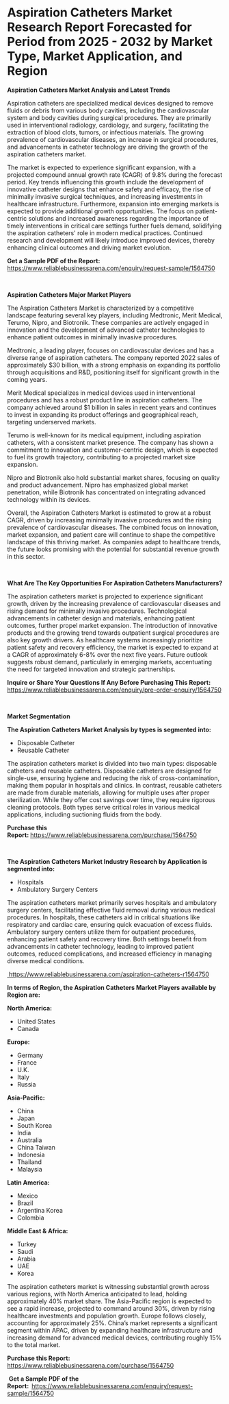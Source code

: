 <p><h1>Aspiration Catheters Market Research Report Forecasted for Period from 2025 -  2032 by Market Type, Market Application, and Region</h1></p><p><strong>Aspiration Catheters Market Analysis and Latest Trends</strong></p>
<p><p>Aspiration catheters are specialized medical devices designed to remove fluids or debris from various body cavities, including the cardiovascular system and body cavities during surgical procedures. They are primarily used in interventional radiology, cardiology, and surgery, facilitating the extraction of blood clots, tumors, or infectious materials. The growing prevalence of cardiovascular diseases, an increase in surgical procedures, and advancements in catheter technology are driving the growth of the aspiration catheters market.</p><p>The market is expected to experience significant expansion, with a projected compound annual growth rate (CAGR) of 9.8% during the forecast period. Key trends influencing this growth include the development of innovative catheter designs that enhance safety and efficacy, the rise of minimally invasive surgical techniques, and increasing investments in healthcare infrastructure. Furthermore, expansion into emerging markets is expected to provide additional growth opportunities. The focus on patient-centric solutions and increased awareness regarding the importance of timely interventions in critical care settings further fuels demand, solidifying the aspiration catheters' role in modern medical practices. Continued research and development will likely introduce improved devices, thereby enhancing clinical outcomes and driving market evolution.</p></p>
<p><strong>Get a Sample PDF of the Report:&nbsp;</strong> <a href="https://www.reliablebusinessarena.com/enquiry/request-sample/1564750?utm_campaign=3010&utm_medium=2&utm_source=Github&utm_content=ia&utm_term=13042025&utm_id=aspiration-catheters">https://www.reliablebusinessarena.com/enquiry/request-sample/1564750</a></p>
<p>&nbsp;</p>
<p><strong>Aspiration Catheters Major Market Players</strong></p>
<p><p>The Aspiration Catheters Market is characterized by a competitive landscape featuring several key players, including Medtronic, Merit Medical, Terumo, Nipro, and Biotronik. These companies are actively engaged in innovation and the development of advanced catheter technologies to enhance patient outcomes in minimally invasive procedures.</p><p>Medtronic, a leading player, focuses on cardiovascular devices and has a diverse range of aspiration catheters. The company reported 2022 sales of approximately $30 billion, with a strong emphasis on expanding its portfolio through acquisitions and R&D, positioning itself for significant growth in the coming years.</p><p>Merit Medical specializes in medical devices used in interventional procedures and has a robust product line in aspiration catheters. The company achieved around $1 billion in sales in recent years and continues to invest in expanding its product offerings and geographical reach, targeting underserved markets.</p><p>Terumo is well-known for its medical equipment, including aspiration catheters, with a consistent market presence. The company has shown a commitment to innovation and customer-centric design, which is expected to fuel its growth trajectory, contributing to a projected market size expansion.</p><p>Nipro and Biotronik also hold substantial market shares, focusing on quality and product advancement. Nipro has emphasized global market penetration, while Biotronik has concentrated on integrating advanced technology within its devices.</p><p>Overall, the Aspiration Catheters Market is estimated to grow at a robust CAGR, driven by increasing minimally invasive procedures and the rising prevalence of cardiovascular diseases. The combined focus on innovation, market expansion, and patient care will continue to shape the competitive landscape of this thriving market. As companies adapt to healthcare trends, the future looks promising with the potential for substantial revenue growth in this sector.</p></p>
<p>&nbsp;</p>
<p><strong>What Are The Key Opportunities For Aspiration Catheters Manufacturers?</strong></p>
<p><p>The aspiration catheters market is projected to experience significant growth, driven by the increasing prevalence of cardiovascular diseases and rising demand for minimally invasive procedures. Technological advancements in catheter design and materials, enhancing patient outcomes, further propel market expansion. The introduction of innovative products and the growing trend towards outpatient surgical procedures are also key growth drivers. As healthcare systems increasingly prioritize patient safety and recovery efficiency, the market is expected to expand at a CAGR of approximately 6-8% over the next five years. Future outlook suggests robust demand, particularly in emerging markets, accentuating the need for targeted innovation and strategic partnerships.</p></p>
<p><strong>Inquire or Share Your Questions If Any Before Purchasing This Report:</strong> <a href="https://www.reliablebusinessarena.com/enquiry/pre-order-enquiry/1564750?utm_campaign=3010&utm_medium=2&utm_source=Github&utm_content=ia&utm_term=13042025&utm_id=aspiration-catheters">https://www.reliablebusinessarena.com/enquiry/pre-order-enquiry/1564750</a></p>
<p>&nbsp;</p>
<p><strong>Market Segmentation</strong></p>
<p><strong>The Aspiration Catheters Market Analysis by types is segmented into:</strong></p>
<p><ul><li>Disposable Catheter</li><li>Reusable Catheter</li></ul></p>
<p><p>The aspiration catheters market is divided into two main types: disposable catheters and reusable catheters. Disposable catheters are designed for single-use, ensuring hygiene and reducing the risk of cross-contamination, making them popular in hospitals and clinics. In contrast, reusable catheters are made from durable materials, allowing for multiple uses after proper sterilization. While they offer cost savings over time, they require rigorous cleaning protocols. Both types serve critical roles in various medical applications, including suctioning fluids from the body.</p></p>
<p><strong>Purchase this Report:&nbsp;</strong><a href="https://www.reliablebusinessarena.com/purchase/1564750?utm_campaign=3010&utm_medium=2&utm_source=Github&utm_content=ia&utm_term=13042025&utm_id=aspiration-catheters">https://www.reliablebusinessarena.com/purchase/1564750</a></p>
<p>&nbsp;</p>
<p><strong>The Aspiration Catheters Market Industry Research by Application is segmented into:</strong></p>
<p><ul><li>Hospitals</li><li>Ambulatory Surgery Centers</li></ul></p>
<p><p>The aspiration catheters market primarily serves hospitals and ambulatory surgery centers, facilitating effective fluid removal during various medical procedures. In hospitals, these catheters aid in critical situations like respiratory and cardiac care, ensuring quick evacuation of excess fluids. Ambulatory surgery centers utilize them for outpatient procedures, enhancing patient safety and recovery time. Both settings benefit from advancements in catheter technology, leading to improved patient outcomes, reduced complications, and increased efficiency in managing diverse medical conditions.</p></p>
<p><a href="https://www.reliablebusinessarena.com/aspiration-catheters-r1564750?utm_campaign=3010&utm_medium=2&utm_source=Github&utm_content=ia&utm_term=13042025&utm_id=aspiration-catheters">&nbsp;https://www.reliablebusinessarena.com/aspiration-catheters-r1564750</a></p>
<p><strong>In terms of Region, the Aspiration Catheters Market Players available by Region are:</strong></p>
<p>
    <p> <strong> North America: </strong>
        <ul>
            <li>United States</li>
            <li>Canada</li>
        </ul>
        </p> 
    <p> <strong> Europe: </strong>
        <ul>
            <li>Germany</li>
            <li>France</li>
            <li>U.K.</li>
            <li>Italy</li>
            <li>Russia</li>
        </ul>
        </p> 
    <p> <strong> Asia-Pacific: </strong>
        <ul>
            <li>China</li>
            <li>Japan</li>
            <li>South Korea</li>
            <li>India</li>
            <li>Australia</li>
            <li>China Taiwan</li>
            <li>Indonesia</li>
            <li>Thailand</li>
            <li>Malaysia</li>
        </ul>
        </p> 
    <p> <strong> Latin America: </strong>
        <ul>
            <li>Mexico</li>
            <li>Brazil</li>
            <li>Argentina Korea</li>
            <li>Colombia</li>
        </ul>
        </p> 
    <p> <strong> Middle East & Africa: </strong>
        <ul>
            <li>Turkey</li>
            <li>Saudi</li>
            <li>Arabia</li>
            <li>UAE</li>
            <li>Korea</li>
        </ul>
    </p>
    </p>
<p><p>The aspiration catheters market is witnessing substantial growth across various regions, with North America anticipated to lead, holding approximately 40% market share. The Asia-Pacific region is expected to see a rapid increase, projected to command around 30%, driven by rising healthcare investments and population growth. Europe follows closely, accounting for approximately 25%. China’s market represents a significant segment within APAC, driven by expanding healthcare infrastructure and increasing demand for advanced medical devices, contributing roughly 15% to the total market.</p></p>
<p><strong>Purchase this Report: </strong><a href="https://www.reliablebusinessarena.com/purchase/1564750?utm_campaign=3010&utm_medium=2&utm_source=Github&utm_content=ia&utm_term=13042025&utm_id=aspiration-catheters">https://www.reliablebusinessarena.com/purchase/1564750</a></p>
<p>&nbsp;<strong>Get a Sample PDF of the Report:&nbsp;&nbsp;</strong><a href="https://www.reliablebusinessarena.com/enquiry/request-sample/1564750?utm_campaign=3010&utm_medium=2&utm_source=Github&utm_content=ia&utm_term=13042025&utm_id=aspiration-catheters">https://www.reliablebusinessarena.com/enquiry/request-sample/1564750</a></p>
<p><strong></strong></p>
<p><p></p><p></p><p></p></p>